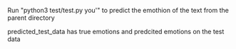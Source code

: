 Run "python3 test/test.py you'" to predict the emothion of the text from the parent directory

predicted_test_data has true emotions and predcited emotions on the test data